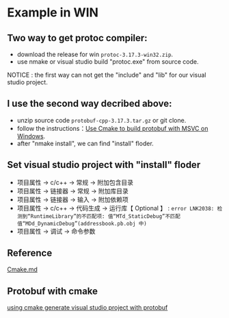 # Example in WIN

## Two way to get protoc compiler:
* download the release for win `protoc-3.17.3-win32.zip`.
* use nmake or visual studio build "protoc.exe" from source code.

NOTICE : the first way can not get the "include" and "lib" for our visual studio project.

## I use the second way decribed above:

* unzip source code `protobuf-cpp-3.17.3.tar.gz` or git clone. 
* follow the instructions：[Use Cmake to build protobuf with MSVC on Windows](https://github.com/protocolbuffers/protobuf/blob/master/cmake/README.md).
* after "nmake install", we can find "install" floder.

## Set visual studio project with "install" floder

* 项目属性 -> c/c++ -> 常规 -> 附加包含目录
* 项目属性 -> 链接器 -> 常规 -> 附加库目录
* 项目属性 -> 链接器 -> 输入 -> 附加依赖项
* 项目属性 -> c/c++ -> 代码生成 -> 运行库【 Optional 】 : `error LNK2038: 检测到“RuntimeLibrary”的不匹配项: 值“MTd_StaticDebug”不匹配值“MDd_DynamicDebug”(addressbook.pb.obj 中)`
* 项目属性 -> 调试 -> 命令参数

## Reference

[Cmake.md](https://github.com/protocolbuffers/protobuf/blob/master/cmake/README.md)

## Protobuf with cmake

[using cmake generate visual studio project with protobuf](https://github.com/zhang0xf/ryzom-server)
